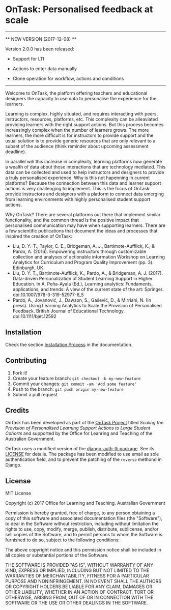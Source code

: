 # OnTask: Personalised feedback at scale

---
** NEW VERSION (2017-12-08) **

Version 2.0.0 has been released:

- Support for LTI

- Actions to enter data manually

- Clone operation for workflow, actions and conditions
---

Welcome to OnTask, the platform offering teachers and educational designers
the capacity to use data to personalise the experience for the learners.

Learning is complex, highly situated, and requires interacting with peers,
instructors, resources, platforms, etc. This complexity can be alleaviated
providing learners with the right support actions. But this process becomes
increasingly complex when the number of learners grows. The more learners,
the more difficult is for instructors to provide support and the usual
solution is to provide generic resources that are only relevant to a subset
of the audience (think reminder about upcoming assessment deadline).

In parallel wih this increase in complexity, learning platforms now generate
a wealth of data about those interactions that are technology mediated. This
data can be collected and used to help instructors and designers to provide a
truly personalised experience. Why is this not hapenning in current
platforms? Because the connection between this data and learner support
actions is very challenging to implement. This is the focus of OnTask:
provide instructors and designers with a platform to connect data emerging
from learning environments with highly personalised student support actions.

Why OnTask? There are several platforms out there that implement similar
functionality, and the common thread is the positive impact that personalised
communication may have when supporting learners. There are a few scientific
publications that document the ideas and processes that inspired the creation
of OnTask:

- Liu, D. Y.-T., Taylor, C. E., Bridgeman, A. J., Bartimote-Aufflick, K., & Pardo, A. (2016). Empowering instructors through customizable collection and analyses of actionable information Workshop on Learning Analytics for Curriculum and Program Quality Improvement (pp. 3). Edinburgh, UK.
- Liu, D. Y. T., Bartimote-Aufflick, K., Pardo, A., & Bridgeman, A. J. (2017). Data-driven Personalization of Student Learning Support in Higher Education. In A. Peña-Ayala (Ed.), Learning analytics: Fundaments, applications, and trends: A view of the current state of the art: Springer.  doi:10.1007/978-3-319-52977-6_5
- Pardo, A., Jovanović, J., Dawson, S., Gašević, D., & Mirriahi, N. (In press). Using Learning Analytics to Scale the Provision of Personalised Feedback. British Journal of Educational Technology. doi:10.1111/bjet.12592

## Installation

Check the section [Installation Process](https://github.com/abelardopardo/ontask_b/blob/master/docs/Install/index.rst) in the documentation.

## Contributing

1. Fork it!
2. Create your feature branch: `git checkout -b my-new-feature`
3. Commit your changes: `git commit -am 'Add some feature'`
4. Push to the branch: `git push origin my-new-feature`
5. Submit a pull request

## Credits

OnTask has been developed as part of the [OnTask Project](https://ontasklearning.org) titled *Scaling the Provision of Personalised Learning Support Actions to Large Student Cohorts* and supported by the Office for Leanring and Teaching of the Australian Government.

OnTask uses a modified version of the [django-auth-lti package](https://github.com/Harvard-University-iCommons/django-auth-lti). See its [LICENSE](https://github.com/Harvard-University-iCommons/django-auth-lti/blob/master/LICENSE) for details. The package has been modified to use email as sole authentication field, and to prevent the patching of the ``reverse`` methond in Django.
 
## License

MIT License

Copyright (c) 2017 Office for Learning and Teaching. Australian Government

Permission is hereby granted, free of charge, to any person obtaining a copy
of this software and associated documentation files (the "Software"), to deal
in the Software without restriction, including without limitation the rights
to use, copy, modify, merge, publish, distribute, sublicense, and/or sell
copies of the Software, and to permit persons to whom the Software is
furnished to do so, subject to the following conditions:

The above copyright notice and this permission notice shall be included in all
copies or substantial portions of the Software.

THE SOFTWARE IS PROVIDED "AS IS", WITHOUT WARRANTY OF ANY KIND, EXPRESS OR
IMPLIED, INCLUDING BUT NOT LIMITED TO THE WARRANTIES OF MERCHANTABILITY,
FITNESS FOR A PARTICULAR PURPOSE AND NONINFRINGEMENT. IN NO EVENT SHALL THE
AUTHORS OR COPYRIGHT HOLDERS BE LIABLE FOR ANY CLAIM, DAMAGES OR OTHER
LIABILITY, WHETHER IN AN ACTION OF CONTRACT, TORT OR OTHERWISE, ARISING FROM,
OUT OF OR IN CONNECTION WITH THE SOFTWARE OR THE USE OR OTHER DEALINGS IN THE
SOFTWARE.
